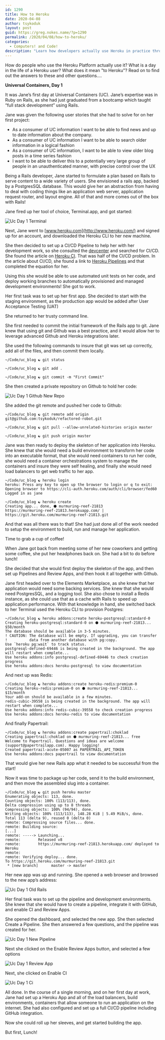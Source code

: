 ```yaml
---
id: 1290
title: How to Heroku
date: 2020-04-08
author: tsykoduk
layout: post
guid: https://greg.nokes.name/?p=1290
permalink: /2020/04/08/how-to-heroku/
categories:
  - Computers! and Code!
description: "Learn how developers actually use Heroku in practice through Jane's first-day journey building a Rails app with CI/CD pipelines, automated testing, and deployment workflows."
---
```


How do people who use the Heroku Platform actually use it? What is a day in the life of a Heroku user? What does it mean "to Heroku"? Read on to find out the answers to these and other questions....

**Universal Containers, Day 1**

It was Jane’s first day at Universal Containers (UC). Jane’s expertise was in Ruby on Rails, as she had just graduated from a bootcamp which taught “full stack development” using Rails.

Jane was given the following user stories that she had to solve for on her first project:

- As a consumer of UC information I want to be able to find news and up to date information about the company.
- As a consumer of UC information I want to be able to search older information in a logical fashion
- As a consumer of UC information, I want to be able to view older blog posts in a time series fashion
- I want to be able to deliver this to a potentially very large group of people in an unauthenticated manner, with precise control over the UX

Being a Rails developer, Jane started to formulate a plan based on Rails to serve content to a wide variety of users. She envisioned a rails app, backed by a PostgresSQL database. This would give her an abstraction from having to deal with coding things like an application web server, application request router, and layout engine. All of that and more comes out of the box with Rails!

Jane fired up her tool of choice, Terminal.app, and got started:

![Uc Day 1 Terminal](/binaries/2019/04/uc-day-1-terminal.png)

Next, Jane went to [www.heroku.com](http://www.heroku.com/) and signed up for an account, and downloaded the Heroku CLI to her new machine.

She then decided to set up a CI/CD Pipeline to help her with her development work, so she consulted the [devcenter](http://devcenter.heroku.com/) and searched for CI/CD. She found the article on [Heroku CI](https://devcenter.heroku.com/articles/heroku-ci). That was half of the CI/CD problem. In the article about CI/CD, she found a link to [Heroku Pipelines](https://devcenter.heroku.com/articles/pipelines) and that completed the equation for her.

Using this she would be able to use automated unit tests on her code, and deploy working branches to automatically provisioned and managed development environments! She got to work.

Her first task was to set up her first app. She decided to start with the staging environment, as the production app would be added after User Acceptance Testing (UAT)

She returned to her trusty command line.

She first needed to commit the initial framework of the Rails app to git. Jane knew that using git and Github was a best practice, and it would allow her to leverage advanced Github and Heroku integrations later.

She used the following commands to insure that git was set up correctly, add all of the files, and then commit them locally.

```
~/Code/uc_blog ☯ git status

~/Code/uc_blog ☯ git add .

~/Code/uc_blog ☯ git commit -m "First Commit"
```

She then created a private repository on Github to hold her code:

![Uc Day 1 Github New Repo](/binaries/2019/04/uc-day-1-github-new-repo.png)

She added the git remote and pushed her code to Github:

```
~/Code/uc_blog ☯ git remote add origin git@github.com:tsykoduk/refactored-robot.git

~/Code/uc_blog ☯ git pull --allow-unrelated-histories origin master

~/Code/uc_blog ☯ git push origin master
```

Jane was then ready to deploy the skeleton of her application into Heroku. She knew that she would need a build environment to transform her code into an executable format, that she would need containers to run her code, she would need a container orchestrations system to manage the containers and insure they were self healing, and finally she would need load balancers to get web traffic to her app.

```
~/Code/uc_blog ☯ heroku login
heroku: Press any key to open up the browser to login or q to exit:
Opening browser to https://cli-auth.heroku.com/auth/cli/browser/fed60
Logged in as jane

~/Code/uc_blog ☯ heroku create
Creating app... done, ⬢ murmuring-reef-21813
https://murmuring-reef-21813.herokuapp.com/ | https://git.heroku.com/murmuring-reef-21813.git
```

And that was all there was to that! She had just done all of the work needed to setup the environment to build, run and manage her application.

Time to grab a cup of coffee!

When Jane got back from meeting some of her new coworkers and getting some coffee, she put her headphones back on. She had a bit to do before lunch!

She decided that she would first deploy the skeleton of the app, and then set up Pipelines and Review Apps, and then hook it all together with Github.

Jane first headed over to the Elements Marketplace, as she knew that her application would need some backing services. She knew that she would need PostgresSQL, and a logging tool. She also chose to install a Redis instance, as she could use that as a cache with Rails to speed up application performance. With that knowledge in hand, she switched back to her Terminal used the Heroku CLI to provision Postgres:

    ~/Code/uc_blog ☯ heroku addons:create heroku-postgresql:standard-0
    Creating heroku-postgresql:standard-0 on ⬢ murmuring-reef-21813... $50/month
    The database should be available in 3-5 minutes.
    ! CAUTION: The database will be empty. If upgrading, you can transfer
    !          data from another database with pg:copy.
    Use `heroku pg:wait` to track status.
    postgresql-defined-69446 is being created in the background. The app will restart when complete...
    Use heroku addons:info postgresql-defined-69446 to check creation progress
    Use heroku addons:docs heroku-postgresql to view documentation

And next up was Redis:

    ~/Code/uc_blog ☯ heroku addons:create heroku-redis:premium-0
    Creating heroku-redis:premium-0 on ⬢ murmuring-reef-21813... $15/month
    Your add-on should be available in a few minutes.
    redis-cubic-39558 is being created in the background. The app will restart when complete...
    Use heroku addons:info redis-cubic-39558 to check creation progress
    Use heroku addons:docs heroku-redis to view documentation

And finally Papertrail:

    ~/Code/uc_blog ☯ heroku addons:create papertrail:choklad
    Creating papertrail:choklad on ⬢ murmuring-reef-21813... free
    Welcome to Papertrail. Questions and ideas are welcome (support@papertrailapp.com). Happy logging!
    Created papertrail-acute-05007 as PAPERTRAIL_API_TOKEN
    Use heroku addons:docs papertrail to view documentation

That would give her new Rails app what it needed to be successful from the start!

Now it was time to package up her code, send it to the build environment, and then move the assembled slug into a container.

```
~/Code/uc_blog ☯ git push heroku master
Enumerating objects: 113, done.
Counting objects: 100% (113/113), done.
Delta compression using up to 8 threads
Compressing objects: 100% (94/94), done.
Writing objects: 100% (113/113), 148.28 KiB | 5.49 MiB/s, done.
Total 113 (delta 9), reused 0 (delta 0)
remote: Compressing source files... done.
remote: Building source:
[...]
remote: -----> Launching...
remote:        Released v8
remote:        https://murmuring-reef-21813.herokuapp.com/ deployed to Heroku
remote:
remote: Verifying deploy... done.
To https://git.heroku.com/murmuring-reef-21813.git
 * [new branch]      master -> master
```

Her new app was up and running. She opened a web browser and browsed to the new app’s address:

![Uc Day 1 Old Rails](/binaries/2019/04/uc-day-1-old-rails.png)

Her final task was to set up the pipeline and development environments. She knew that she would have to create a pipeline, integrate it with GitHub, and enable CI and Review Apps.

She opened the dashboard, and selected the new app. She then selected Create a Pipeline. She then answered a few questions, and the pipeline was created for her.

![Uc Day 1 New Pipeline](/binaries/2019/04/uc-day-1-new-pipeline.png)

Next she clicked on the Enable Review Apps button, and selected a few options

![Uc Day 1 Review App](/binaries/2019/04/uc-day-1-review-app.png)

Next, she clicked on Enable CI

![Uc Day 1 Ci](/binaries/2019/04/uc-day-1-ci.png)

All done. In the course of a single morning, and on her first day at work, Jane had set up a Heroku App and all of the load balancers, build environments, containers that allow someone to run an application on the internet. She had also configured and set up a full CI/CD pipeline including GitHub integration.

Now she could roll up her sleeves, and get started building the app.

But first, Lunch!
